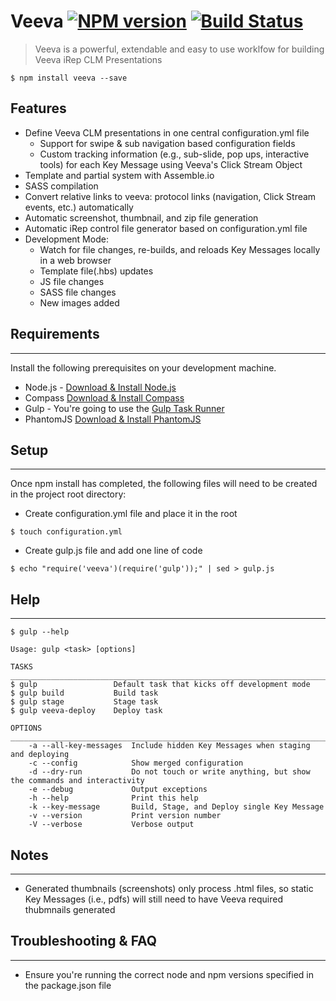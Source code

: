 # Veeva [![NPM version](https://img.shields.io/npm/v/veeva.svg)](https://www.npmjs.com/package/veeva) [![Build Status](https://img.shields.io/travis/veeva/veeva.svg)](https://travis-ci.org/veeva/veeva)

> Veeva is a powerful, extendable and easy to use worklfow for building Veeva iRep CLM Presentations

```
$ npm install veeva --save
```

## Features
* Define Veeva CLM presentations in one central configuration.yml file
    * Support for swipe & sub navigation based configuration fields
    * Custom tracking information (e.g., sub-slide, pop ups, interactive tools) for each Key Message using Veeva's Click Stream Object
* Template and partial system with Assemble.io
* SASS compilation
* Convert relative links to veeva: protocol links (navigation, Click Stream events, etc.) automatically
* Automatic screenshot, thumbnail, and zip file generation
* Automatic iRep control file generator based on configuration.yml file
* Development Mode:
    * Watch for file changes, re-builds, and reloads Key Messages locally in a web browser
    * Template file(.hbs) updates
    * JS file changes 
    * SASS file changes
    * New images added


## Requirements
* * *
Install the following prerequisites on your development machine.

* Node.js - [Download & Install Node.js](http://www.nodejs.org/download/)
* Compass [Download & Install Compass](http://compass-style.org/install/)
* Gulp - You're going to use the [Gulp Task Runner](http://gulpjs.com/)
* PhantomJS [Download & Install PhantomJS](http://phantomjs.org/download.html)


## Setup
***
Once npm install has completed, the following files will need to be created in the project root directory:

* Create configuration.yml file and place it in the root
```
$ touch configuration.yml
```

* Create gulp.js file and add one line of code
```
$ echo "require('veeva')(require('gulp'));" | sed > gulp.js
```

## Help
***

```
$ gulp --help

Usage: gulp <task> [options]

TASKS
_________________________________________________________________________
$ gulp                 Default task that kicks off development mode
$ gulp build           Build task
$ gulp stage           Stage task
$ gulp veeva-deploy    Deploy task

OPTIONS
_________________________________________________________________________
    -a --all-key-messages  Include hidden Key Messages when staging and deploying
    -c --config            Show merged configuration
    -d --dry-run           Do not touch or write anything, but show the commands and interactivity
    -e --debug             Output exceptions
    -h --help              Print this help
    -k --key-message       Build, Stage, and Deploy single Key Message
    -v --version           Print version number
    -V --verbose           Verbose output
```

## Notes
***
* Generated thumbnails (screenshots) only process .html files, so static Key Messages (i.e., pdfs) will still need to have Veeva required thubmnails generated

## Troubleshooting & FAQ
***
* Ensure you're running the correct node and npm versions specified in the package.json file


